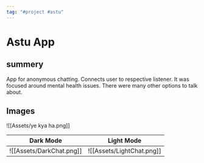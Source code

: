 ```yaml
---
tag: "#project #astu"
---
```

# Astu App
## summery
App for anonymous chatting. Connects user to respective listener. It was focused around mental health issues. There were many other options to talk about.

## Images
![[Assets/ye kya ha.png]]


| Dark Mode | Light Mode|
|-----------|----------|
|![[Assets/DarkChat.png]]| ![[Assets/LightChat.png]]|





